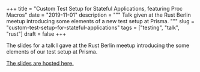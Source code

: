 +++
title = "Custom Test Setup for Stateful Applications, featuring Proc Macros"
date = "2019-11-01"
description = """
Talk given at the Rust Berlin meetup introducing some elements of a new test setup at Prisma.
"""
slug = "custom-test-setup-for-stateful-applications"
tags = ["testing", "talk", "rust"]
draft = false
+++

The slides for a talk I gave at the Rust Berlin meetup introducing the
some elements of our test setup at Prisma.

[The slides are hosted here.](/talks/custom-test-setup-for-stateful-applications-feat-proc-macros.pdf)
